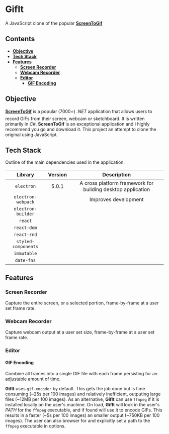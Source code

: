 # GifIt

A JavaScript clone of the popular [**ScreenToGif**](https://github.com/NickeManarin/ScreenToGif)

## Contents

- [**Objective**](#objective)
- [**Tech Stack**](#tech-stack)
- [**Features**](#features)
  - [**Screen Recorder**](#screen-recorder)
  - [**Webcam Recorder**](#webcam-recorder)
  - [**Editor**](#editor)
    - [**GIF Encoding**](#gif-encoding)

## Objective

[**ScreenToGif**](https://github.com/NickeManarin/ScreenToGif) is a popular (7000⭐) _.NET_ application that allows users to record GIFs from their screen, webcam or sketchboard. It is written primarily in _C#_. **ScreenToGif** is an exceptional application and I highly recommend you go and download it. This project an attempt to clone the original using JavaScript.

## Tech Stack

Outline of the main dependencies used in the application.

|       Library       | Version |                         Description                         |
| :-----------------: | :-----: | :---------------------------------------------------------: |
|     `electron`      |  5.0.1  | A cross platform framework for building desktop application |
| `electron-webpack`  |         |                    Improves development                     |
| `electron-builder`  |         |                                                             |
|       `react`       |         |                                                             |
|     `react-dom`     |         |                                                             |
|     `react-rnd`     |         |                                                             |
| `styled-components` |         |                                                             |
|     `immutable`     |         |                                                             |
|     `date-fns`      |         |                                                             |

## Features

### Screen Recorder

Capture the entire screen, or a selected portion, frame-by-frame at a user set frame rate.

### Webcam Recorder

Capture webcam output at a user set size, frame-by-frame at a user set frame rate.

### Editor

#### GIF Encoding

Combine all frames into a single GIF file with each frame persisting for an adjustable amount of time.

**GifIt** uses `gif-encoder` by default. This gets the job done but is time consuming (~25s per 100 images) and relatively inefficient, outputing large files (~12MB per 100 images). As an alternative, **GifIt** can use `ffmpeg` if it is installed locally on the user's machine. On load, **GifIt** will look in the user's _PATH_ for the `ffmpeg` executable, and if found will use it to encode GIFs. This results in a faster (~5s per 100 images) an smaller output (~750KB per 100 images). The user can also browser for and explicitly set a path to the `ffmpeg` executable in options.
